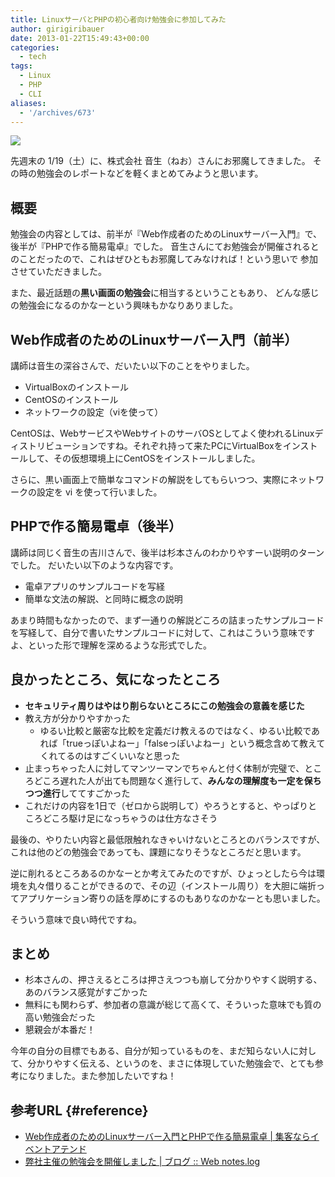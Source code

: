 ```yaml
---
title: LinuxサーバとPHPの初心者向け勉強会に参加してみた
author: girigiribauer
date: 2013-01-22T15:49:43+00:00
categories:
  - tech
tags:
  - Linux
  - PHP
  - CLI
aliases:
  - '/archives/673'
---
```

![][1]

先週末の 1/19（土）に、株式会社 音生（ねお）さんにお邪魔してきました。 その時の勉強会のレポートなどを軽くまとめてみようと思います。

## 概要

勉強会の内容としては、前半が『Web作成者のためのLinuxサーバー入門』で、 後半が『PHPで作る簡易電卓』でした。 音生さんにてお勉強会が開催されるとのことだったので、これはぜひともお邪魔してみなければ！という思いで 参加させていただきました。

また、最近話題の**黒い画面の勉強会**に相当するということもあり、 どんな感じの勉強会になるのかなーという興味もかなりありました。

## Web作成者のためのLinuxサーバー入門（前半）

講師は音生の深谷さんで、だいたい以下のことをやりました。

  * VirtualBoxのインストール
  * CentOSのインストール
  * ネットワークの設定（viを使って）

CentOSは、WebサービスやWebサイトのサーバOSとしてよく使われるLinuxディストリビューションですね。それぞれ持って来たPCにVirtualBoxをインストールして、その仮想環境上にCentOSをインストールしました。

さらに、黒い画面上で簡単なコマンドの解説をしてもらいつつ、実際にネットワークの設定を vi を使って行いました。

## PHPで作る簡易電卓（後半）

講師は同じく音生の吉川さんで、後半は杉本さんのわかりやすーい説明のターンでした。 だいたい以下のような内容です。

  * 電卓アプリのサンプルコードを写経
  * 簡単な文法の解説、と同時に概念の説明

あまり時間もなかったので、まず一通りの解説どころの詰まったサンプルコードを写経して、自分で書いたサンプルコードに対して、これはこういう意味ですよ、といった形で理解を深めるような形式でした。

## 良かったところ、気になったところ

  * **セキュリティ周りはやはり削らないところにこの勉強会の意義を感じた**
  * 教え方が分かりやすかった
      * ゆるい比較と厳密な比較を定義だけ教えるのではなく、ゆるい比較であれば「trueっぽいよねー」「falseっぽいよねー」という概念含めて教えてくれてるのはすごくいいなと思った
  * 止まっちゃった人に対してマンツーマンでちゃんと付く体制が完璧で、ところどころ遅れた人が出ても問題なく進行して、**みんなの理解度も一定を保ちつつ進行**しててすごかった
  * これだけの内容を1日で（ゼロから説明して）やろうとすると、やっぱりところどころ駆け足になっちゃうのは仕方なさそう

最後の、やりたい内容と最低限触れなきゃいけないところとのバランスですが、これは他のどの勉強会であっても、課題になりそうなところだと思います。

逆に削れるところあるのかなーとか考えてみたのですが、ひょっとしたら今は環境を丸々借りることができるので、その辺（インストール周り）を大胆に端折ってアプリケーション寄りの話を厚めにするのもありなのかなーとも思いました。

そういう意味で良い時代ですね。

## まとめ

  * 杉本さんの、押さえるところは押さえつつも崩して分かりやすく説明する、あのバランス感覚がすごかった
  * 無料にも関わらず、参加者の意識が総じて高くて、そういった意味でも質の高い勉強会だった
  * 懇親会が本番だ！

今年の自分の目標でもある、自分が知っているものを、まだ知らない人に対して、分かりやすく伝える、というのを、まさに体現していた勉強会で、とても参考になりました。また参加したいですね！

## 参考URL {#reference}

  * [Web作成者のためのLinuxサーバー入門とPHPで作る簡易電卓 | 集客ならイベントアテンド][2]
  * [弊社主催の勉強会を開催しました | ブログ :: Web notes.log][3]

 [1]: /img/2013/01/neostudy011.png
 [2]: http://atnd.org/event/E0011899?vos=cpatnsoccap0111026001
 [3]: http://blog.wnotes.net/blog/article/study-sessions-held


